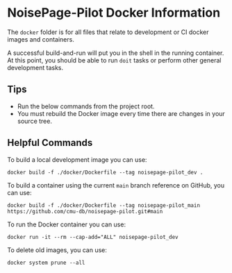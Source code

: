 # NoisePage-Pilot Docker Information

The `docker` folder is for all files that relate to development or CI docker images and containers.

A successful build-and-run will put you in the shell in the running container.  At this point, you should be able to run `doit` tasks or perform other general development tasks.

## Tips

- Run the below commands from the project root.
- You must rebuild the Docker image every time there are changes in your source tree.

## Helpful Commands

To build a local development image you can use:

```docker build -f ./docker/Dockerfile --tag noisepage-pilot_dev .```

To build a container using the current `main` branch reference on GitHub, you can use:

```docker build -f ./docker/Dockerfile --tag noisepage-pilot_main https://github.com/cmu-db/noisepage-pilot.git#main```

To run the Docker container you can use:

```docker run -it --rm --cap-add="ALL" noisepage-pilot_dev```

To delete old images, you can use:

```docker system prune --all```
